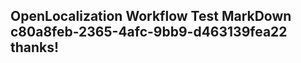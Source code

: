 <properties
ms.topic="hero-topic"
ms.test1="hero-topic"
ms.test2="test"/>


## OpenLocalization Workflow Test MarkDown c80a8feb-2365-4afc-9bb9-d463139fea22 thanks!



<!--HONumber=Feb17_HO2-->


